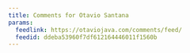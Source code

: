 ```yaml
---
title: Comments for Otavio Santana
params:
  feedlink: https://otaviojava.com/comments/feed/
  feedid: ddeba53960f7df612164446011f1560b
---
```


